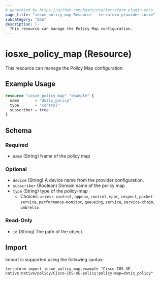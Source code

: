 ```yaml
---
# generated by https://github.com/hashicorp/terraform-plugin-docs
page_title: "iosxe_policy_map Resource - terraform-provider-iosxe"
subcategory: "QoS"
description: |-
  This resource can manage the Policy Map configuration.
---
```


# iosxe_policy_map (Resource)

This resource can manage the Policy Map configuration.

## Example Usage

```terraform
resource "iosxe_policy_map" "example" {
  name       = "dot1x_policy"
  type       = "control"
  subscriber = true
}
```

<!-- schema generated by tfplugindocs -->
## Schema

### Required

- `name` (String) Name of the policy map

### Optional

- `device` (String) A device name from the provider configuration.
- `subscriber` (Boolean) Domain name of the policy map
- `type` (String) type of the policy-map
  - Choices: `access-control`, `appnav`, `control`, `epbr`, `inspect`, `packet-service`, `performance-monitor`, `queueing`, `service`, `service-chain`, `umbrella`

### Read-Only

- `id` (String) The path of the object.

## Import

Import is supported using the following syntax:

```shell
terraform import iosxe_policy_map.example "Cisco-IOS-XE-native:native/policy/Cisco-IOS-XE-policy:policy-map=dot1x_policy"
```
